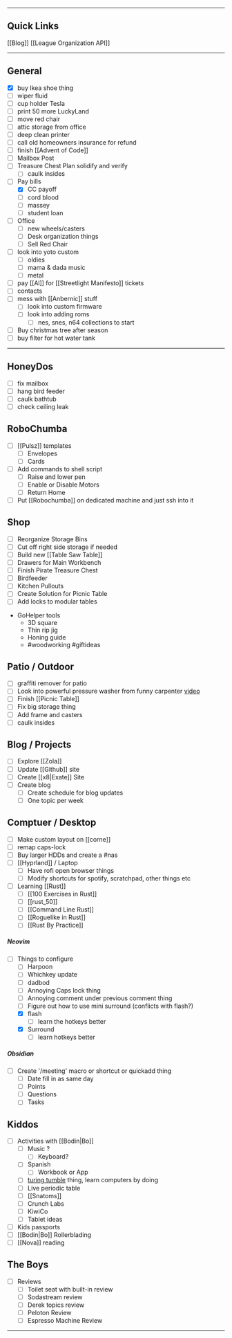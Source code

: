 
---

## Quick Links

[[Blog]]
[[League Organization API]] 

---
## General

- [x] buy Ikea shoe thing 
- [ ] wiper fluid
- [ ] cup holder Tesla 
- [ ] print 50 more LuckyLand
- [ ] move red chair
- [ ] attic storage from office
- [ ] deep clean printer
- [ ] call old homeowners insurance for refund
- [ ] finish [[Advent of Code]]
- [ ] Mailbox Post
- [ ] Treasure Chest Plan solidify and verify
	- [ ] caulk insides
- [ ] Pay bills
	- [x] CC payoff 
	- [ ] cord blood
	- [ ] massey
	- [ ] student loan
- [ ] Office 
	- [ ] new wheels/casters
	- [ ] Desk organization things
	- [ ] Sell Red Chair
- [ ] look into yoto custom 
	- [ ] oldies
	- [ ] mama & dada music
	- [ ] metal
- [ ] pay [[Al]] for [[Streetlight Manifesto]] tickets 
- [ ] contacts
- [ ] mess with [[Anbernic]] stuff  
	- [ ] look into custom firmware
	- [ ] look into adding roms 
		- [ ] nes, snes, n64 collections to start
- [ ] Buy christmas tree after season 
- [ ] buy filter for hot water tank

---

## HoneyDos
- [ ] fix mailbox
- [ ] hang bird feeder 
- [ ] caulk bathtub 
- [ ] check ceiling leak

## RoboChumba
- [ ] [[Pulsz]] templates
	- [ ] Envelopes
	- [ ] Cards
- [ ] Add commands to shell script
	- [ ] Raise and lower pen
	- [ ] Enable or Disable Motors
	- [ ] Return Home
- [ ] Put [[Robochumba]] on dedicated machine and just ssh into it
## Shop
- [ ] Reorganize Storage Bins
- [ ] Cut off right side storage if needed
- [ ] Build new [[Table Saw Table]]
- [ ] Drawers for Main Workbench
- [ ] Finish Pirate Treasure Chest
- [ ] Birdfeeder
- [ ] Kitchen Pullouts 
- [ ] Create Solution for Picnic Table
- [ ] Add locks to modular tables
- GoHelper tools
	- 3D square
	- Thin rip jig
	- Honing guide
	-  #woodworking #giftideas
## Patio / Outdoor
- [ ] graffiti remover for patio
- [ ] Look into powerful pressure washer from funny carpenter [video](https://youtu.be/1uxSc7z5op8?si=jWCol5TJ98pq0HoT)
- [ ] Finish [[Picnic Table]] 
- [ ] Fix big storage thing
- [ ] Add frame and casters
- [ ] caulk insides
## Blog / Projects
- [ ] Explore [[Zola]]
- [ ] Update [[Github]] site
- [ ] Create [[x8|Exate]] Site
- [ ] Create blog
	- [ ] Create schedule for blog updates
	- [ ] One topic per week
## Comptuer / Desktop 
- [ ] Make custom layout on [[corne]]
- [ ] remap caps-lock
- [ ] Buy larger HDDs and create a #nas
- [ ] [[Hyprland]] / Laptop 
	- [ ] Have rofi open browser things
	- [ ] Modify shortcuts for spotify, scratchpad, other things etc
- [ ] Learning [[Rust]]
	- [ ] [[100 Exercises in Rust]]
	- [ ] [[rust_50]]
	- [ ] [[Command Line Rust]]
	- [ ] [[Roguelike in Rust]]
	- [ ] [[Rust By Practice]] 
##### Neovim
- [ ] Things to configure
	- [ ] Harpoon 
	- [ ] Whichkey update
	- [ ] dadbod
	- [ ] Annoying Caps lock thing
	- [ ] Annoying comment under previous comment thing
	- [ ] Figure out  how to use mini surround (conflicts with flash?)
	- [x] flash
		- [ ] learn the hotkeys better
	- [x] Surround
		- [ ] learn hotkeys better 
##### Obsidian
- [ ] Create '/meeting' macro or shortcut or quickadd thing
	- [ ] Date fill in as same day
	- [ ] Points
	- [ ] Questions
	- [ ] Tasks
## Kiddos
- [ ] Activities with [[Bodin|Bo]]
	- [ ] Music ?
		- [ ] Keyboard?
	- [ ] Spanish
		- [ ] Workbook or App
	- [ ] [turing tumble](https://upperstory.com/turingtumble/)  thing, learn computers by doing
	- [ ] Live periodic table
	- [ ]  [[Snatoms]]
	- [ ] Crunch Labs
	- [ ] KiwiCo  
	- [ ] Tablet ideas
- [ ] Kids passports
- [ ] [[Bodin|Bo]] Rollerblading
- [ ] [[Nova]] reading
## The Boys
- [ ] Reviews
	- [ ] Toilet seat with built-in review
	- [ ] Sodastream review 
	- [ ] Derek topics review
	- [ ] Peloton Review
	- [ ] Espresso Machine Review

---
